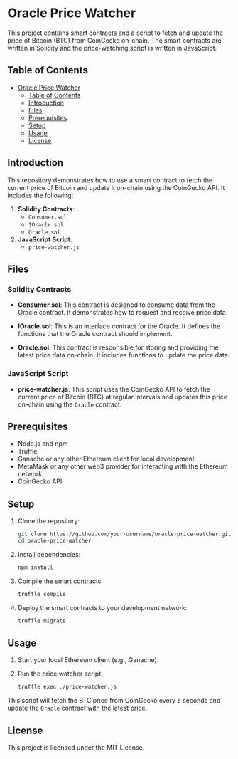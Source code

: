 # Oracle Price Watcher

This project contains smart contracts and a script to fetch and update the price of Bitcoin (BTC) from CoinGecko on-chain. The smart contracts are written in Solidity and the price-watching script is written in JavaScript.

## Table of Contents
- [Oracle Price Watcher](#oracle-price-watcher)
  - [Table of Contents](#table-of-contents)
  - [Introduction](#introduction)
  - [Files](#files)
  - [Prerequisites](#prerequisites)
  - [Setup](#setup)
  - [Usage](#usage)
  - [License](#license)

## Introduction

This repository demonstrates how to use a smart contract to fetch the current price of Bitcoin and update it on-chain using the CoinGecko API. It includes the following:

1. **Solidity Contracts**:
    - `Consumer.sol`
    - `IOracle.sol`
    - `Oracle.sol`
2. **JavaScript Script**:
    - `price-watcher.js`

## Files

### Solidity Contracts

- **Consumer.sol**: This contract is designed to consume data from the Oracle contract. It demonstrates how to request and receive price data.

- **IOracle.sol**: This is an interface contract for the Oracle. It defines the functions that the Oracle contract should implement.

- **Oracle.sol**: This contract is responsible for storing and providing the latest price data on-chain. It includes functions to update the price data.

### JavaScript Script

- **price-watcher.js**: This script uses the CoinGecko API to fetch the current price of Bitcoin (BTC) at regular intervals and updates this price on-chain using the `Oracle` contract.

## Prerequisites

- Node.js and npm
- Truffle
- Ganache or any other Ethereum client for local development
- MetaMask or any other web3 provider for interacting with the Ethereum network
- CoinGecko API

## Setup

1. Clone the repository:
    ```bash
    git clone https://github.com/your-username/oracle-price-watcher.git
    cd oracle-price-watcher
    ```

2. Install dependencies:
    ```bash
    npm install
    ```

3. Compile the smart contracts:
    ```bash
    truffle compile
    ```

4. Deploy the smart contracts to your development network:
    ```bash
    truffle migrate
    ```

## Usage

1. Start your local Ethereum client (e.g., Ganache).

2. Run the price watcher script:
    ```bash
    truffle exec ./price-watcher.js
    ```

This script will fetch the BTC price from CoinGecko every 5 seconds and update the `Oracle` contract with the latest price.

## License

This project is licensed under the MIT License.
